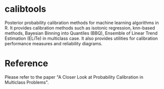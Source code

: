 # calibtools
Posterior probability calibration methods for machine learning algorithms in R. It provides calibration methods such as isotonic regression, knn-based methods, Bayesian Binning into Quantiles (BBQ), Ensemble of Linear Trend Estimation (ELiTe) in multiclass case. It also provides utilities for calibration performance measures and reliability diagrams. 

# Reference
Please refer to the paper "A Closer Look at Probability Calibration in Multiclass Problems".



